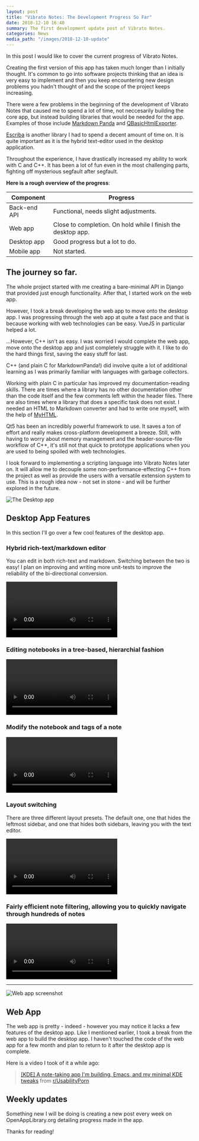 ```yaml
---
layout: post
title: "Vibrato Notes: The Development Progress So Far"
date: 2018-12-10 16:40
summary: The first development update post of Vibrato Notes.
categories: News
media_path: "/images/2018-12-10-update"
---
```


In this post I would like to cover the current progress of Vibrato Notes.

Creating the first version of this app has taken much longer than I initially thought. It's common to go into software projects thinking that an idea is very easy to implement and then you keep encountering new design problems you hadn't thought of and the scope of the project keeps increasing.

There were a few problems in the beginning of the development of Vibrato Notes that caused me to spend a lot of time, not neccesarily building the core app, but instead building libraries that would be needed for the app. Examples of those include [Markdown Panda](https://gitlab.com/Open-App-Library/markdownpanda) and [QBasicHtmlExporter](https://gitlab.com/Open-App-Library/QBasicHtmlExporter).

[Escriba](https://gitlab.com/Open-App-Library/escriba) is another library I had to spend a decent amount of time on. It is quite important as it is the hybrid text-editor used in the desktop application.

Throughout the experience, I have drastically increased my ability to work with C and C++. It has been a lot of fun even in the most challenging parts, fighting off mysterious segfault after segfault.

**Here is a rough overview of the progress**:

| Component    | Progress                                                     |
| ------------ | ------------------------------------------------------------ |
| Back-end API | Functional, needs slight adjustments.                        |
| Web app      | Close to completion. On hold while I finish the desktop app. |
| Desktop app  | Good progress but a lot to do.                               |
| Mobile app   | Not started.                                                 |

## The journey so far.

The whole project started with me creating a bare-minimal API in Django that provided just enough functionality. After that, I started work on the web app.

However, I took a break developing the web app to move onto the desktop app. I was progressing through the web app at quite a fast pace and that is because working with web technologies can be easy. VueJS in particular helped a lot.

...However, C++ isn't as easy. I was worried I would complete the web app, move onto the desktop app and just completely struggle with it. I like to do the hard things first, saving the easy stuff for last.

C++ (and plain C for MarkdownPanda!) did involve quite a lot of additional learning as I was primarily familiar with languages with garbage collectors.

Working with plain C in particular has improved my documentation-reading skills. There are times where a library has no other documentation other than the code itself and the few comments left within the header files. There are also times where a library that does a specific task does not exist. I needed an HTML to Markdown converter and had to write one myself, with the help of [MyHTML](https://github.com/lexborisov/myhtml).

Qt5 has been an incredibly powerful framework to use. It saves a ton of effort and really makes cross-platform development a breeze. Still, with having to worry about memory management and the header-source-file workflow of C++, it's still not that quick to prototype applications when you are used to being spoiled with web technologies.

I look forward to implementing a scripting language into Vibrato Notes later on. It will allow me to decouple some non-performance-effecting C++ from the project as well as provide the users with a versatile extension system to use. This is a rough idea now - not set in stone - and will be further explored in the future.

![The Desktop app]({{page.media_path}}/desktop.png)

## Desktop App Features

In this section I'll go over a few cool features of the desktop app.

### Hybrid rich-text/markdown editor

You can edit in both rich-text and markdown. Switching between the two is easy! I plan on improving and writing more unit-tests to improve the reliability of the bi-directional conversion.

<video src="{{page.media_path}}/bidirectional.webm" controls>
</video>

### Editing notebooks in a tree-based, hierarchial fashion

<video src="{{page.media_path}}/notebook-tree.webm" controls>
</video>

### Modify the notebook and tags of a note

<video src="{{page.media_path}}/tag-notebook-manipulation.webm" controls>
</video>

### Layout switching

There are three different layout presets. The default one, one that hides the leftmost sidebar, and one that hides both sidebars, leaving you with the text editor.

<video src="{{page.media_path}}/layouts.webm" controls>
</video>

### Fairly efficient note filtering, allowing you to quickly navigate through hundreds of notes

<video src="{{page.media_path}}/filtering.webm" controls>
</video>

---

![Web app screenshot]({{page.media_path}}/webapp.png)

## Web App

The web app is pretty - indeed - however you may notice it lacks a few features of the desktop app. Like I mentioned earlier, I took a break from the web app to build the desktop app. I haven't touched the code of the web app for a few month and plan to return to it after the desktop app is complete.

Here is a video I took of it a while ago:

<blockquote class="reddit-card" data-card-created="1544486919"><a href="https://www.reddit.com/r/UsabilityPorn/comments/99j657/kde_a_notetaking_app_im_building_emacs_and_my/">[KDE] A note-taking app I'm building, Emacs, and my minimal KDE tweaks</a> from <a href="http://www.reddit.com/r/UsabilityPorn">r/UsabilityPorn</a></blockquote>
<script async src="//embed.redditmedia.com/widgets/platform.js" charset="UTF-8"></script>

## Weekly updates

Something new I will be doing is creating a new post every week on OpenAppLibrary.org detailing progress made in the app.

Thanks for reading!
